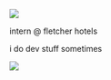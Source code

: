 ![](https://shields.io/github/stars/tijnjh)

intern @ fletcher hotels

i do dev stuff sometimes

![](https://skillicons.dev/icons?i=typescript,react,nextjs,vue,nuxtjs,svelte,astro,tailwind,swift,go,nodejs,bun,deno,vite,express,elysia,docker,git&perline=10)


 



